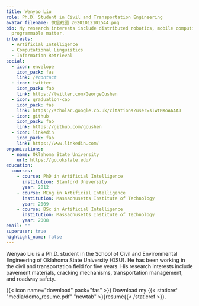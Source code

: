 ```yaml
---
title: Wenyao Liu
role: Ph.D. Student in Civil and Transportation Engineering
avatar_filename: 微信截图_20201012101544.png
bio: My research interests include distributed robotics, mobile computing and
  programmable matter.
interests:
  - Artificial Intelligence
  - Computational Linguistics
  - Information Retrieval
social:
  - icon: envelope
    icon_pack: fas
    link: /#contact
  - icon: twitter
    icon_pack: fab
    link: https://twitter.com/GeorgeCushen
  - icon: graduation-cap
    icon_pack: fas
    link: https://scholar.google.co.uk/citations?user=sIwtMXoAAAAJ
  - icon: github
    icon_pack: fab
    link: https://github.com/gcushen
  - icon: linkedin
    icon_pack: fab
    link: https://www.linkedin.com/
organizations:
  - name: Oklahoma State University
    url: https://go.okstate.edu/
education:
  courses:
    - course: PhD in Artificial Intelligence
      institution: Stanford University
      year: 2012
    - course: MEng in Artificial Intelligence
      institution: Massachusetts Institute of Technology
      year: 2009
    - course: BSc in Artificial Intelligence
      institution: Massachusetts Institute of Technology
      year: 2008
email: ""
superuser: true
highlight_name: false
---
```

Wenyao Liu is a Ph.D. student in the School of Civil and Environmental Engineering of Oklahoma State University (OSU). He has been working in the civil and transportation field for five years. His research interests include pavement materials, cracking mechanisms, transportation management, and roadway safety. 



{{< icon name="download" pack="fas" >}} Download my {{< staticref "media/demo_resume.pdf" "newtab" >}}resumé{{< /staticref >}}.